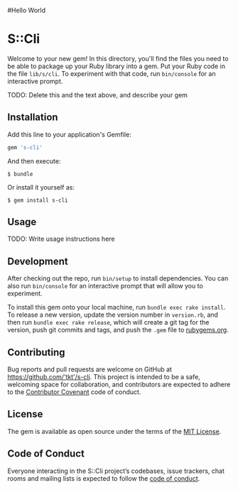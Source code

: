 #Hello World

# S::Cli

Welcome to your new gem! In this directory, you'll find the files you need to be able to package up your Ruby library into a gem. Put your Ruby code in the file `lib/s/cli`. To experiment with that code, run `bin/console` for an interactive prompt.

TODO: Delete this and the text above, and describe your gem

## Installation

Add this line to your application's Gemfile:

```ruby
gem 's-cli'
```

And then execute:

    $ bundle

Or install it yourself as:

    $ gem install s-cli

## Usage

TODO: Write usage instructions here

## Development

After checking out the repo, run `bin/setup` to install dependencies. You can also run `bin/console` for an interactive prompt that will allow you to experiment.

To install this gem onto your local machine, run `bundle exec rake install`. To release a new version, update the version number in `version.rb`, and then run `bundle exec rake release`, which will create a git tag for the version, push git commits and tags, and push the `.gem` file to [rubygems.org](https://rubygems.org).

## Contributing

Bug reports and pull requests are welcome on GitHub at https://github.com/'tkt'/s-cli. This project is intended to be a safe, welcoming space for collaboration, and contributors are expected to adhere to the [Contributor Covenant](http://contributor-covenant.org) code of conduct.

## License

The gem is available as open source under the terms of the [MIT License](https://opensource.org/licenses/MIT).

## Code of Conduct

Everyone interacting in the S::Cli project’s codebases, issue trackers, chat rooms and mailing lists is expected to follow the [code of conduct](https://github.com/'tkt'/s-cli/blob/master/CODE_OF_CONDUCT.md).
